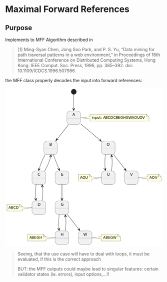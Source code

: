 # Maximal Forward References
## Purpose
Implements to MFF Algorithm described in
> [1] Ming-Syan Chen, Jong Soo Park, and P. S. Yu, “Data mining for path traversal patterns in a web environment,” in Proceedings of 16th International Conference on Distributed Computing Systems, Hong Kong: IEEE Comput. Soc. Press, 1996, pp. 385–392. doi: 10.1109/ICDCS.1996.507986.

the MFF class properly decodes the input into forward references:

![Visualization](./readme/mmf_example_paper.png)

<!-- https://www.plantuml.com/plantuml/png/NP0nheCm44JxESNMN-8255-iRMHthcmNKOf8WGI9G4JC_KCM6bCzpTCKizjyyct9wsl4DEUEbk7np3Jtn5JJCBtNN1ChRRHghRE9VV0HbxyhLTK_CLYee8GQMcXWYgpeABHeXHPMwE2AdC123oyC24MEs5UENIyZ3UthIkl4RdjF9wN3fx8UVjg7KpcAZMYwwRvzvmi0 -->

> Seeing, that the use case will have to deal with loops, it must be evaluated, if this is the correct approach
> 
> BUT: the MFF outputs could maybe lead to singular features: certain validator states (ie. errors), input options,...!!